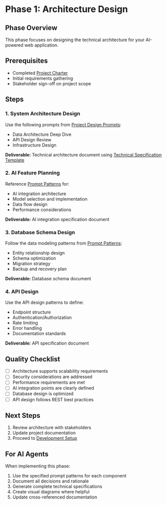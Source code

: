 # Phase 1: Architecture Design

## Phase Overview

This phase focuses on designing the technical architecture for your AI-powered web application.

## Prerequisites

- Completed [Project Charter](../../templates/project-charter.md)
- Initial requirements gathering
- Stakeholder sign-off on project scope

## Steps

### 1. System Architecture Design

Use the following prompts from [Project Design Prompts](../../guides/project-design-promts.md):

- Data Architecture Deep Dive
- API Design Review
- Infrastructure Design

**Deliverable:** Technical architecture document using [Technical Specification Template](../../templates/tech-spec.md)

### 2. AI Feature Planning

Reference [Prompt Patterns](../../guides/prompt-patterns.md) for:

- AI integration architecture
- Model selection and implementation
- Data flow design
- Performance considerations

**Deliverable:** AI integration specification document

### 3. Database Schema Design

Follow the data modeling patterns from [Prompt Patterns](../../guides/prompt-patterns.md):

- Entity relationship design
- Schema optimization
- Migration strategy
- Backup and recovery plan

**Deliverable:** Database schema document

### 4. API Design

Use the API design patterns to define:

- Endpoint structure
- Authentication/Authorization
- Rate limiting
- Error handling
- Documentation standards

**Deliverable:** API specification document

## Quality Checklist

- [ ] Architecture supports scalability requirements
- [ ] Security considerations are addressed
- [ ] Performance requirements are met
- [ ] AI integration points are clearly defined
- [ ] Database design is optimized
- [ ] API design follows REST best practices

## Next Steps

1. Review architecture with stakeholders
2. Update project documentation
3. Proceed to [Development Setup](02-development-setup.md)

## For AI Agents

When implementing this phase:

1. Use the specified prompt patterns for each component
2. Document all decisions and rationale
3. Generate complete technical specifications
4. Create visual diagrams where helpful
5. Update cross-referenced documentation
